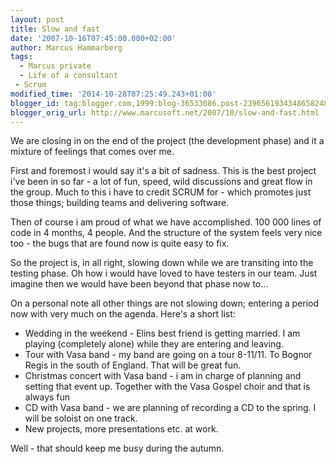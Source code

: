 ```yaml
---
layout: post
title: Slow and fast
date: '2007-10-16T07:45:00.000+02:00'
author: Marcus Hammarberg
tags:
  - Marcus private
  - Life of a consultant
 - Scrum
modified_time: '2014-10-28T07:25:49.243+01:00'
blogger_id: tag:blogger.com,1999:blog-36533086.post-2396561934348658248
blogger_orig_url: http://www.marcusoft.net/2007/10/slow-and-fast.html
---
```



<div dir="ltr" style="text-align: left;" trbidi="on">

We are closing in on the end of the project (the development phase) and
it a mixture of feelings that comes over me.

First and foremost i would say it's a bit of sadness. This is the best
project i've been in so far - a lot of fun, speed, wild discussions and
great flow in the group. Much to this i have to credit SCRUM for - which
promotes just those things; building teams and delivering software.

Then of course i am proud of what we have accomplished. 100 000 lines of
code in 4 months, 4 people. And the structure of the system feels very
nice too - the bugs that are found now is quite easy to fix.

So the project is, in all right, slowing down while we are transiting
into the testing phase. Oh how i would have loved to have testers in our
team. Just imagine then we would have been beyond that phase now to...

On a personal note all other things are not slowing down; entering a
period now with very much on the agenda. Here's a short list:

-   Wedding in the weekend - Elins best friend is getting married. I am
    playing (completely alone) while they are entering and leaving.
-   Tour with Vasa band - my band are going on a tour 8-11/11. To Bognor
    Regis in the south of England. That will be great fun.
-   Christmas concert with Vasa band - i am in charge of planning and
    setting that event up. Together with the Vasa Gospel choir and that
    is always fun
-   CD with Vasa band - we are planning of recording a CD to the spring.
    I will be soloist on one track.
-   New projects, more presentations etc. at work.

Well - that should keep me busy during the autumn.

</div>
